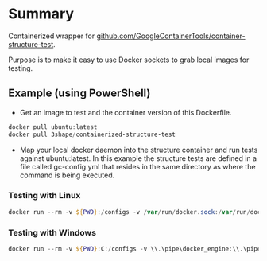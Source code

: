 # Summary

Containerized wrapper for [github.com/GoogleContainerTools/container-structure-test](https://github.com/GoogleContainerTools/container-structure-test).

Purpose is to make it easy to use Docker sockets to grab local images for testing.

## Example (using PowerShell)

- Get an image to test and the container version of this Dockerfile.

```powershell
docker pull ubuntu:latest
docker pull 3shape/containerized-structure-test
```

- Map your local docker daemon into the structure container and run tests against ubuntu:latest. In this example the structure tests are defined in a file called gc-config.yml that resides in the same directory as where the command is being executed.


### Testing with Linux

```powershell
docker run --rm -v ${PWD}:/configs -v /var/run/docker.sock:/var/run/docker.sock 3shape/containerized-structure-test test -c /configs/gc-linux-config.yml -i ubuntu:latest
```

### Testing with Windows

```powershell
docker run --rm -v ${PWD}:C:/configs -v \\.\pipe\docker_engine:\\.\pipe\docker_engine 3shape/containerized-structure-test test -c /configs/gc-windows-config.yml -i mcr.microsoft.com/windows/nanoserver:1809
```
